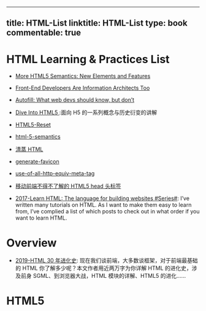 
---
title: HTML-List
linktitle: HTML-List
type: book
commentable: true
---

# HTML Learning & Practices List

- [More HTML5 Semantics: New Elements and Features](http://6me.us/RAy)

- [Front-End Developers Are Information Architects Too](https://24ways.org/2016/front-end-developers-are-information-architects-too)

- [Autofill: What web devs should know, but don’t](https://cloudfour.com/thinks/autofill-what-web-devs-should-know-but-dont/)

- [Dive Into HTML5 ](http://diveintohtml5.info/table-of-contents.html#storage):面向 H5 的一系列概念与历史衍变的讲解

- [HTML5-Reset](https://github.com/murtaugh/HTML5-Reset)

- [html-5-semantics](http://www.hongkiat.com/blog/html-5-semantics/)

- [清蒸 HTML](https://zhuanlan.zhihu.com/p/22909445)

- [generate-favicon](http://www.generate-favicon.com/)

- [use-of-all-http-equiv-meta-tag](http://www.frontendevelopers.com/use-of-all-http-equiv-meta-tag/)

- [移动前端不得不了解的 HTML5 head 头标签](http://www.css88.com/archives/6410)

- [2017-Learn HTML: The language for building websites #Series#](https://codetheweb.blog/learn/html/):
  I’ve written many tutorials on HTML. As I want to make them easy to learn from, I’ve complied a list of which posts to check out in what order if you want to learn HTML.

# Overview

- [2019-HTML 30 年进化史](https://mp.weixin.qq.com/s/Af52wIDTn02-c_7tnRJpnQ): 现在我们谈前端，大多数谈框架，对于前端最基础的 HTML 你了解多少呢？本文作者用近两万字为你详解 HTML 的进化史，涉及前身 SGML、到浏览器大战，HTML 模块的详解、HTML5 的进化……

# HTML5

    